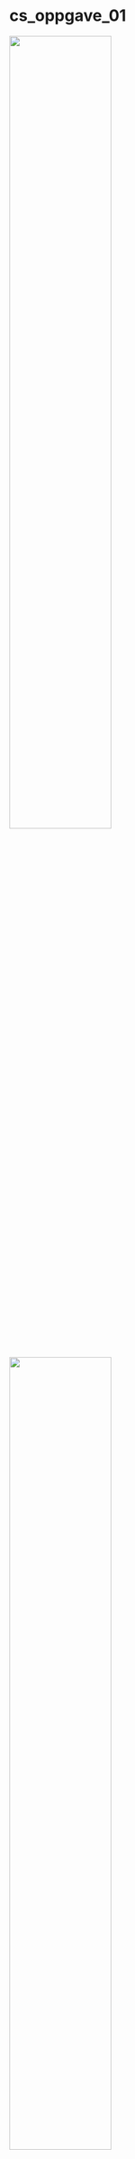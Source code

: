 # cs_oppgave_01
<p>
    <img src="https://github.com/VoltG3/cs_oppgave_01/screenshot_01.png" width="60%">
    <img src="https://github.com/VoltG3/cs_oppgave_01/screenshot_02.png" width="60%">
</p>
